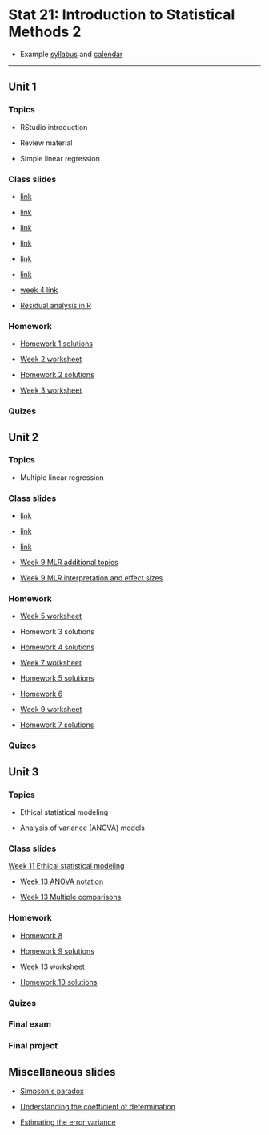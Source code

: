 # Stat 21: Introduction to Statistical Methods 2

* Example [syllabus](https://dr-suz.github.io/Stat21/Stat21_S22/S22-Syllabus.pdf) and [calendar](https://dr-suz.github.io/Stat21/Stat21_S22/S22-Student-Calendar.pdf) 

  
***

## Unit 1

### Topics 

* RStudio introduction 

* Review material

* Simple linear regression

### Class slides 

* [link](https://dr-suz.github.io/Stat21/Stat21_S22/Weekly-lessons-and-assignments/Week2-virtual/week2-1.html)

* [link](https://dr-suz.github.io/Stat21/Stat21_S22/Weekly-lessons-and-assignments/Week2-virtual/week2-2.html)

* [link](https://dr-suz.github.io/Stat21/Stat21_S22/Weekly-lessons-and-assignments/Week2-virtual/week2-3.html)

* [link](https://dr-suz.github.io/Stat21/Stat21_S22/Weekly-lessons-and-assignments/Week3/week3-1.html)

* [link](https://dr-suz.github.io/Stat21/Stat21_S22/Weekly-lessons-and-assignments/Week3/week3-2.html)

* [link](https://dr-suz.github.io/Stat21/Stat21_S22/Weekly-lessons-and-assignments/Week3/week3-3.html)

* [week 4 link](https://dr-suz.github.io/Stat21/Stat21_S22/Weekly-lessons-and-assignments/Week4/)

* [Residual analysis in R](https://dr-suz.github.io/Stat21/Stat21_S22/Weekly-lessons-and-assignments/Week8/error_simulations.html)

### Homework 

* [Homework 1 solutions](https://dr-suz.github.io/Stat21/Stat21_S22/Weekly-lessons-and-assignments/Week2-virtual/HW1_week2_solns.pdf)

* [Week 2 worksheet](https://dr-suz.github.io/Stat21/Stat21_S22/Weekly-lessons-and-assignments/Week2-virtual/Week2-Worksheet.pdf)

* [Homework 2 solutions](https://dr-suz.github.io/Stat21/Stat21_S22/Weekly-lessons-and-assignments/Week3/HW2_week3_solns.html)

* [Week 3 worksheet](https://dr-suz.github.io/Stat21/Stat21_S22/Weekly-lessons-and-assignments/Week3/worksheet.pdf)

### Quizes 


## Unit 2  

### Topics 

*  Multiple linear regression


### Class slides 

* [link](https://dr-suz.github.io/Stat21/Stat21_S22/Weekly-lessons-and-assignments/Week5/week5-1.html)

* [link](https://dr-suz.github.io/Stat21/Stat21_S22/Weekly-lessons-and-assignments/Week6/week6-1.html)

* [link](https://dr-suz.github.io/Stat21/Stat21_S22/Weekly-lessons-and-assignments/Week8/Ch4.html)

* [Week 9 MLR additional topics](https://dr-suz.github.io/Stat21/Stat21_S22/Weekly-lessons-and-assignments/Week9/MLR-additional-topics.html)

* [Week 9 MLR interpretation and effect sizes](https://dr-suz.github.io/Stat21/Stat21_S22/Weekly-lessons-and-assignments/Week9/MLR-interpretation.html)


### Homework 

* [Week 5 worksheet](https://dr-suz.github.io/Stat21/Stat21_S22/Weekly-lessons-and-assignments/Week5/worksheet-week5.html)

* Homework 3 solutions

* [Homework 4 solutions](https://dr-suz.github.io/Stat21/Stat21_S22/Weekly-lessons-and-assignments/Week6/HW4_week6_solns.pdf)

* [Week 7 worksheet](https://dr-suz.github.io/Stat21/Stat21_S22/Weekly-lessons-and-assignments/Week7/worksheet-week7.html)

* [Homework 5 solutions](https://dr-suz.github.io/Stat21/Stat21_S22/Weekly-lessons-and-assignments/Week7/HW5_week7_solns.pdf)

* [Homework 6](https://dr-suz.github.io/Stat21/Stat21_S22/Weekly-lessons-and-assignments/Week8/HW6_week8.pdf)

* [Week 9 worksheet](https://dr-suz.github.io/Stat21/Stat21_S22/Weekly-lessons-and-assignments/Week9/worksheet-week9.html)

* [Homework 7 solutions](https://dr-suz.github.io/Stat21/Stat21_S22/Weekly-lessons-and-assignments/Week9/HW7_week9_solns.pdf)



### Quizes 


## Unit 3 

### Topics 

* Ethical statistical modeling

* Analysis of variance (ANOVA) models 
 

### Class slides  

[Week 11 Ethical statistical modeling](https://dr-suz.github.io/Stat21/Stat21_S22/Weekly-lessons-and-assignments/Week11/ethical-stats.html)

* [Week 13 ANOVA notation](https://dr-suz.github.io/Stat21/Stat21_S22/Weekly-lessons-and-assignments/Week13/anova_notation.pdf)

* [Week 13 Multiple comparisons](https://dr-suz.github.io/Stat21/Stat21_S22/Weekly-lessons-and-assignments/Week13/multiple_comparisons.html)


### Homework 

* [Homework 8](https://dr-suz.github.io/Stat21/Stat21_S22/Weekly-lessons-and-assignments/Week11/HW8.pdf)

* [Homework 9 solutions](https://dr-suz.github.io/Stat21/Stat21_S22/Weekly-lessons-and-assignments/Week12/HW9_week12_soln.pdf)

* [Week 13 worksheet](https://dr-suz.github.io/Stat21/Stat21_S22/Weekly-lessons-and-assignments/Week13/worksheet-week13-solved.html)

* [Homework 10 solutions](https://dr-suz.github.io/Stat21/Stat21_S22/Weekly-lessons-and-assignments/Week13/HW10_week13_solns.pdf)

### Quizes 




### Final exam


### Final project 


## Miscellaneous slides 

* [Simpson's paradox](https://dr-suz.github.io/Stat21/week8-part1.html)

* [Understanding the coefficient of determination](https://dr-suz.github.io/Stat21/week9-part3.html)

* [Estimating the error variance](https://dr-suz.github.io/Stat21/week9-part2.html)
